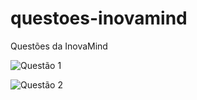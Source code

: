 # questoes-inovamind
Questões da InovaMind

![Questão 1](https://i.imgur.com/PWJAcJj.png)

![Questão 2](https://i.imgur.com/4OPaeEy.png)
